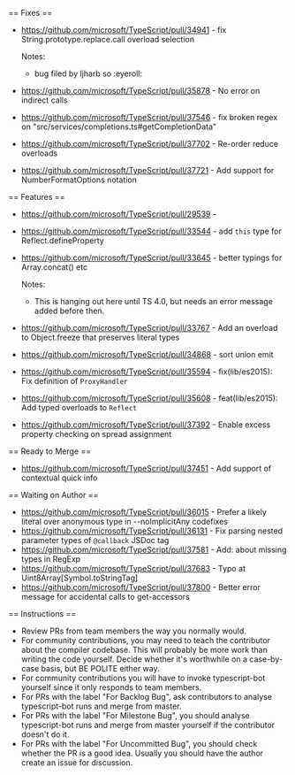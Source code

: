 == Fixes ==

* https://github.com/microsoft/TypeScript/pull/34941 - fix String.prototype.replace.call overload selection

  Notes:
  - bug filed by ljharb so :eyeroll:
* https://github.com/microsoft/TypeScript/pull/35878 - No error on indirect calls
* https://github.com/microsoft/TypeScript/pull/37546 - fix broken regex on "src/services/completions.ts#getCompletionData"
* https://github.com/microsoft/TypeScript/pull/37702 - Re-order reduce overloads
* https://github.com/microsoft/TypeScript/pull/37721 - Add support for NumberFormatOptions notation

== Features ==

* https://github.com/microsoft/TypeScript/pull/29539 - 
* https://github.com/microsoft/TypeScript/pull/33544 - add `this` type for Reflect.defineProperty
* https://github.com/microsoft/TypeScript/pull/33645 - better typings for Array.concat() etc

  Notes:
  - This is hanging out here until TS 4.0, but needs an error message added before then.
* https://github.com/microsoft/TypeScript/pull/33767 - Add an overload to Object.freeze that preserves literal types
* https://github.com/microsoft/TypeScript/pull/34868 - sort union emit
* https://github.com/microsoft/TypeScript/pull/35594 - fix(lib/es2015): Fix definition of `ProxyHandler`
* https://github.com/microsoft/TypeScript/pull/35608 - feat(lib/es2015): Add typed overloads to `Reflect`
* https://github.com/microsoft/TypeScript/pull/37392 - Enable excess property checking on spread assignment

== Ready to Merge ==

* https://github.com/microsoft/TypeScript/pull/37451 - Add support of contextual quick info

== Waiting on Author ==

* https://github.com/microsoft/TypeScript/pull/36015 - Prefer a likely literal over anonymous type in --noImplicitAny codefixes
* https://github.com/microsoft/TypeScript/pull/36131 - Fix parsing nested parameter types of `@callback` JSDoc tag
* https://github.com/microsoft/TypeScript/pull/37581 - Add: about missing types in RegExp
* https://github.com/microsoft/TypeScript/pull/37683 - Typo at Uint8Array[Symbol.toStringTag]
* https://github.com/microsoft/TypeScript/pull/37800 - Better error message for accidental calls to get-accessors

== Instructions ==

* Review PRs from team members the way you normally would.
* For community contributions, you may need to teach the contributor about the compiler codebase. This will probably be more work than writing the code yourself. Decide whether it's worthwhile on a case-by-case basis, but BE POLITE either way.
* For community contributions you will have to invoke typescript-bot yourself since it only responds to team members.
* For PRs with the label "For Backlog Bug", ask contributors to analyse typescript-bot runs and merge from master.
* For PRs with the label "For Milestone Bug", you should analyse typescript-bot runs and merge from master yourself if the contributor doesn't do it.
* For PRs with the label "For Uncommitted Bug", you should check whether the PR is a good idea. Usually you should have the author create an issue for discussion.
